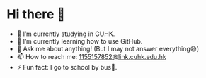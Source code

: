 # Hi there 👋



- 🔭 I’m currently studying in CUHK.
- 🌱 I’m currently learning how to use GitHub.
- 💬 Ask me about anything! (But I may not answer everything😅)
- 📫 How to reach me: 1155157852@link.cuhk.edu.hk
- ⚡ Fun fact: I go to school by bus🚌.

